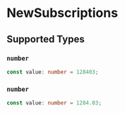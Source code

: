 # NewSubscriptions


## Supported Types

### `number`

```typescript
const value: number = 128403;
```

### `number`

```typescript
const value: number = 1284.03;
```

